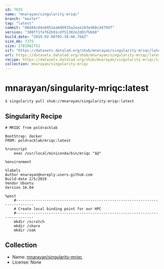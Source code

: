```yaml
---
id: 7025
name: "mnarayan/singularity-mriqc"
branch: "master"
tag: "latest"
commit: "88484c04ab951ea8d6935a2eaa103ed68cd479df"
version: "380ff1fef62b91cdf51302e2d01fbbb8"
build_date: "2019-02-08T05:38:46.764Z"
size_mb: 7275
size: 2781982751
sif: "https://datasets.datalad.org/shub/mnarayan/singularity-mriqc/latest/2019-02-08-88484c04-380ff1fe/380ff1fef62b91cdf51302e2d01fbbb8.simg"
url: https://datasets.datalad.org/shub/mnarayan/singularity-mriqc/latest/2019-02-08-88484c04-380ff1fe/
recipe: https://datasets.datalad.org/shub/mnarayan/singularity-mriqc/latest/2019-02-08-88484c04-380ff1fe/Singularity
collection: mnarayan/singularity-mriqc
---
```


# mnarayan/singularity-mriqc:latest

```bash
$ singularity pull shub://mnarayan/singularity-mriqc:latest
```

## Singularity Recipe

```singularity
# MRIQC from poldracklab

BootStrap: docker
FROM: poldracklab/mriqc:latest

%runscript
    exec /usr/local/miniconda/bin/mriqc "$@"

%environment

%labels
Author mnarayan@noreply.users.github.com
Build-date 2/5/2019
Vendor Ubuntu
Version 16.04

%post
    #------------------------------------------------------------------------------
    # Create local binding point for our HPC
    #------------------------------------------------------------------------------
    mkdir /scratch
    mkdir /share
    mkdir /oak
```

## Collection

 - Name: [mnarayan/singularity-mriqc](https://github.com/mnarayan/singularity-mriqc)
 - License: None

